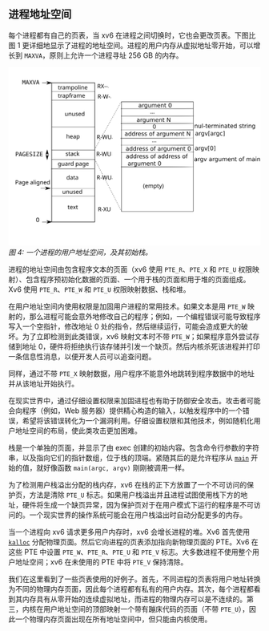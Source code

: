 ## 进程地址空间

每个进程都有自己的页表，当 xv6 在进程之间切换时，它也会更改页表。下图比图 1 更详细地显示了进程的地址空间。进程的用户内存从虚拟地址零开始，可以增长到 `MAXVA`，原则上允许一个进程寻址 256 GB 的内存。

![进程用户地址空间](../assets/images/processlayout.png)
*图 4: 一个进程的用户地址空间，及其初始栈。*

进程的地址空间由包含程序文本的页面（xv6 使用 `PTE_R`、`PTE_X` 和 `PTE_U` 权限映射）、包含程序预初始化数据的页面、一个用于栈的页面和用于堆的页面组成。Xv6 使用 `PTE_R`、`PTE_W` 和 `PTE_U` 权限映射数据、栈和堆。

在用户地址空间内使用权限是加固用户进程的常用技术。如果文本是用 `PTE_W` 映射的，那么进程可能会意外地修改自己的程序；例如，一个编程错误可能导致程序写入一个空指针，修改地址 0 处的指令，然后继续运行，可能会造成更大的破坏。为了立即检测到此类错误，xv6 映射文本时不带 `PTE_W`；如果程序意外尝试存储到地址 0，硬件将拒绝执行该存储并引发一个缺页。然后内核杀死该进程并打印一条信息性消息，以便开发人员可以追查问题。

同样，通过不带 `PTE_X` 映射数据，用户程序不能意外地跳转到程序数据中的地址并从该地址开始执行。

在现实世界中，通过仔细设置权限来加固进程也有助于防御安全攻击。攻击者可能会向程序（例如，Web 服务器）提供精心构造的输入，以触发程序中的一个错误，希望将该错误转化为一个漏洞利用。仔细设置权限和其他技术，例如随机化用户地址空间的布局，使此类攻击更加困难。

栈是一个单独的页面，并显示了由 exec 创建的初始内容。包含命令行参数的字符串，以及指向它们的指针数组，位于栈的顶端。紧随其后的是允许程序从 [`main`](/source/xv6-riscv/user/zombie.c) 开始的值，就好像函数 `main(argc, argv)` 刚刚被调用一样。

为了检测用户栈溢出分配的栈内存，xv6 在栈的正下方放置了一个不可访问的保护页，方法是清除 `PTE_U` 标志。如果用户栈溢出并且进程试图使用栈下方的地址，硬件将生成一个缺页异常，因为保护页对于在用户模式下运行的程序是不可访问的。一个现实世界的操作系统可能会在用户栈溢出时自动分配更多的内存。

当一个进程向 xv6 请求更多用户内存时，xv6 会增长进程的堆。Xv6 首先使用 [`kalloc`](/source/xv6-riscv/kernel/kalloc.c) 分配物理页面。然后它向进程的页表添加指向新物理页面的 PTE。Xv6 在这些 PTE 中设置 `PTE_W`、`PTE_R`、`PTE_U` 和 `PTE_V` 标志。大多数进程不使用整个用户地址空间；xv6 在未使用的 PTE 中将 `PTE_V` 保持清除。

我们在这里看到了一些页表使用的好例子。首先，不同进程的页表将用户地址转换为不同的物理内存页面，因此每个进程都有私有的用户内存。其次，每个进程都看到其内存具有从零开始的连续虚拟地址，而进程的物理内存可以是不连续的。第三，内核在用户地址空间的顶部映射一个带有蹦床代码的页面（不带 `PTE_U`），因此一个物理内存页面出现在所有地址空间中，但只能由内核使用。